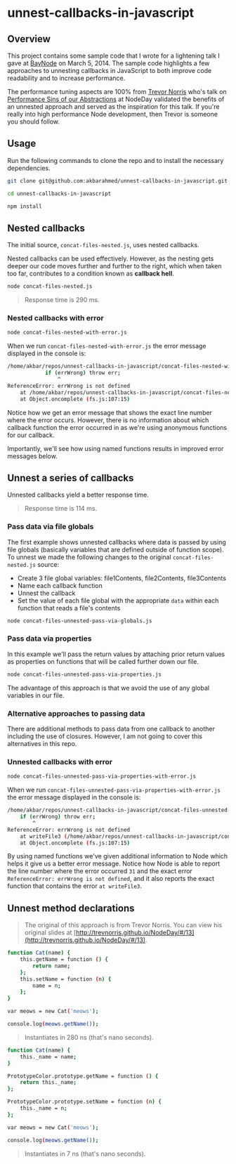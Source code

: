 # unnest-callbacks-in-javascript

## Overview

This project contains some sample code that I wrote for a lightening talk I gave at [BayNode](http://www.meetup.com/BayNode) on March 5, 2014. The sample code highlights a few approaches to unnesting callbacks in JavaScript to both improve code readability and to increase performance. 

The performance tuning aspects are 100% from [Trevor Norris](https://twitter.com/trevnorris) who's talk on [Performance Sins of our Abstractions](http://exponential.io/blog/nodeday-2014-performance-sins-of-our-abstractions) at NodeDay validated the benefits of an unnested approach and served as the inspiration for this talk. If you're really into high performance Node development, then Trevor is someone you should follow.


## Usage

Run the following commands to clone the repo and to install the necessary dependencies.

```bash
git clone git@github.com:akbarahmed/unnest-callbacks-in-javascript.git

cd unnest-callbacks-in-javascript

npm install
```


## Nested callbacks

The initial source, `concat-files-nested.js`, uses nested callbacks.

Nested callbacks can be used effectively. However, as the nesting gets deeper our code moves further and further to the right, which when taken too far, contributes to a condition known as **callback hell**. 

```bash
node concat-files-nested.js
```

> Response time is 290 ms.


### Nested callbacks with error

```bash
node concat-files-nested-with-error.js
```

When we run `concat-files-nested-with-error.js` the error message displayed in the console is:

```bash
/home/akbar/repos/unnest-callbacks-in-javascript/concat-files-nested-with-error.js:13
            if (errWrong) throw err;
                ^
ReferenceError: errWrong is not defined
    at /home/akbar/repos/unnest-callbacks-in-javascript/concat-files-nested-with-error.js:13:8
    at Object.oncomplete (fs.js:107:15)
```

Notice how we get an error message that shows the exact line number where the error occurs. However, there is no information about which callback function the error occurred in as we're using anonymous functions for our callback. 

Importantly, we'll see how using named functions results in improved error messages below.


## Unnest a series of callbacks

Unnested callbacks yield a better response time.

> Response time is 114 ms.

### Pass data via file globals

The first example shows unnested callbacks where data is passed by using file globals (basically variables that are defined outside of function scope). To unnest we made the following changes to the original `concat-files-nested.js` source:

- Create 3 file global variables: file1Contents, file2Contents, file3Contents
- Name each callback function
- Unnest the callback
- Set the value of each file global with the appropriate `data` within each function that reads a file's contents

```bash
node concat-files-unnested-pass-via-globals.js
```

### Pass data via properties

In this example we'll pass the return values by attaching prior return values as properties on functions that will be called further down our file. 

```bash
node concat-files-unnested-pass-via-properties.js
```

The advantage of this approach is that we avoid the use of any global variables in our file.


### Alternative approaches to passing data

There are additional methods to pass data from one callback to another including the use of closures. However, I am not going to cover this alternatives in this repo.


### Unnested callbacks with error

```bash
node concat-files-unnested-pass-via-properties-with-error.js
```

When we run `concat-files-unnested-pass-via-properties-with-error.js` the error message displayed in the console is:

```bash
/home/akbar/repos/unnest-callbacks-in-javascript/concat-files-unnested-pass-via-properties-with-error.js:31
    if (errWrong) throw err;
        ^
ReferenceError: errWrong is not defined
    at writeFile3 (/home/akbar/repos/unnest-callbacks-in-javascript/concat-files-unnested-pass-via-properties-with-error.js:31:6)
    at Object.oncomplete (fs.js:107:15)
```

By using named functions we've given additional information to Node which helps it give us a better error message. Notice how Node is able to report the line number where the error occurred `31` and the exact error `ReferenceError: errWrong is not defined`, and it also reports the exact function that contains the error `at writeFile3`.


## Unnest method declarations

> The original of this approach is from Trevor Norris. You can view his original slides at [http://trevnorris.github.io/NodeDay/#/13](http://trevnorris.github.io/NodeDay/#/13).

```bash
function Cat(name) {
    this.getName = function () {
        return name;
    };
    this.setName = function (n) {
        name = n;
    };
}

var meows = new Cat('meows');

console.log(meows.getName());
```

> Instantiates in 280 ns (that's nano seconds).

```bash
function Cat(name) {
    this._name = name;
}

PrototypeColor.prototype.getName = function () {
    return this._name;
};

PrototypeColor.prototype.setName = function (n) {
    this._name = n;
};

var meows = new Cat('meows');

console.log(meows.getName());
```

> Instantiates in 7 ns (that's nano seconds).

